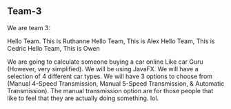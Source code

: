## Team-3
We are team 3:

Hello Team. This is Ruthanne
Hello Team, This is Alex
Hello Team, This is Cedric
Hello Team, This is Owen

We are going to calculate someone buying a car online Like car Guru (However, very simplified).
We will be using JavaFX.
We will have a selection of 4 different car types.
We will have 3 options to choose from (Manual 4-Speed Transmission, Manual 5-Speed Transmission, & Automatic Transmission). 
The manual transmission option are for those people that like to feel that they are actually doing something. lol.
